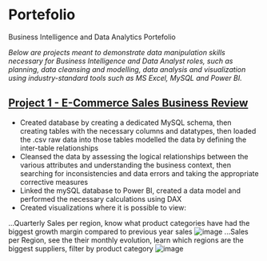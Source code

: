 # Portefolio
Business Intelligence and Data Analytics Portefolio

*Below are projects meant to demonstrate data manipulation skills necessary for Business Intelligence and Data Analyst roles, such as planning, data cleansing and modelling, data analysis and  visualization using industry-standard tools such as MS Excel, MySQL and Power BI.*

## [Project 1 - E-Commerce Sales Business Review](https://github.com/jgcoliveira/ECommerce--Sales-Business-Review)

- Created database by creating a dedicated MySQL schema, then creating tables with the necessary columns and datatypes, then loaded the .csv raw data into those tables
modelled the data by defining the inter-table relationships
- Cleansed the data by assessing the logical relationships between the various attributes and understanding the business context, then searching for inconsistencies and data errors and taking the appropriate corrective measures
- Linked the mySQL database to Power BI, created a data model and performed the necessary calculations using DAX
- Created visualizations where it is possible to view:

...Quarterly Sales per region, know what product categories have had the biggest growth margin compared to previous year sales
![image](https://user-images.githubusercontent.com/78386715/118489795-27829e80-b715-11eb-8344-9285a3f0d831.png)
...Sales per Region, see the their monthly evolution, learn which regions are the biggest suppliers, filter by product category
![image](https://user-images.githubusercontent.com/78386715/118489370-aa572980-b714-11eb-9f7d-2b1b214bba02.png)
